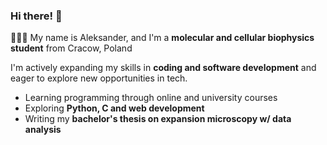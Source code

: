 ### Hi there! 👋  

🙋🏻‍♂️ My name is Aleksander, and I'm a **molecular and cellular biophysics student** from Cracow, Poland

I'm actively expanding my skills in **coding and software development** and eager to explore new opportunities in tech.   
- Learning programming through online and university courses
- Exploring **Python, C and web development**  
- Writing my **bachelor's thesis on expansion microscopy w/ data analysis**  
